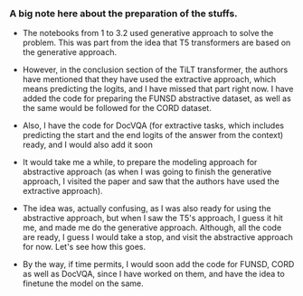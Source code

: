 ### A big note here about the preparation of the stuffs. 

* The notebooks from 1 to 3.2 used generative approach to solve the problem. This was part from the idea that T5 transformers are based on the generative approach.

* However, in the conclusion section of the TiLT transformer, the authors have mentioned that they have used the extractive approach, which means predicting the logits, and I have missed that part right now. I have added the code for preparing the FUNSD abstractive dataset, as well as the same would be followed for the CORD dataset.

* Also, I have the code for DocVQA (for extractive tasks, which includes predicting the start and the end logits of the answer from the context) ready, and I would also add it soon

* It would take me a while, to prepare the modeling approach for abstractive approach (as when I was going to finish the generative approach, I visited the paper and saw that the authors have used the extractive approach). 

* The idea was, actually confusing, as I was also ready for using the abstractive approach, but when I saw the T5's approach, I guess it hit me, and made me do the generative approach. Although, all the code are ready, I guess I would take a stop, and visit the abstractive approach for now. Let's see how this goes.

* By the way, if time permits, I would soon add the code for FUNSD, CORD as well as DocVQA, since I have worked on them, and have the idea to finetune the model on the same.